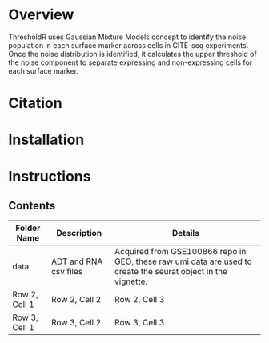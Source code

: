 # Overview
ThresholdR uses Gaussian Mixture Models concept to identify the noise population in each surface marker across cells in CITE-seq experiments. Once the noise distribution is identified, it calculates the upper threshold of the noise component to separate expressing and non-expressing cells for each surface marker. 
# Citation
# Installation
# Instructions
## Contents
| Folder Name   | Description | Details |
| --------------- | --------------- | --------------- |
| data   | ADT and RNA csv files   | Acquired from GSE100866 repo in GEO, these raw umi data are used to create the seurat object in the vignette.   |
| Row 2, Cell 1   | Row 2, Cell 2   | Row 2, Cell 3   |
| Row 3, Cell 1   | Row 3, Cell 2   | Row 3, Cell 3   |

